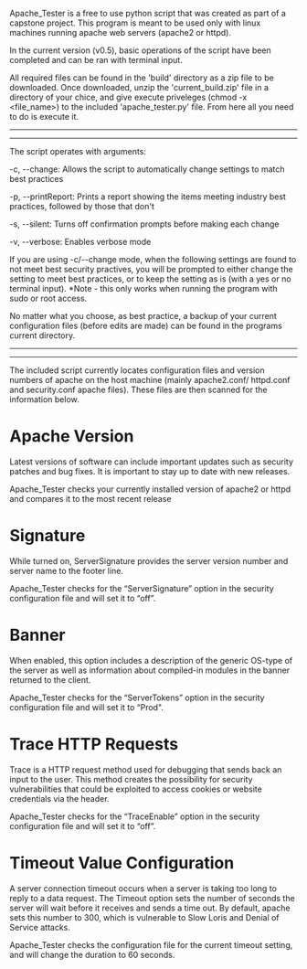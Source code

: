 Apache_Tester is a free to use python script that was created as part of a capstone project. 
This program is meant to be used only with linux machines running apache web servers (apache2 or httpd).

In the current version (v0.5), basic operations of the script have been completed and can be ran 
with terminal input.

All required files can be found in the 'build' directory as a zip file to be downloaded. 
Once downloaded, unzip the 'current_build.zip' file in a directory of your chice, and give execute 
priveleges (chmod -x <file_name>) to the included 'apache_tester.py' file. From here all you need 
to do is execute it.

---------------------------------------------------------------------------------------------------
---------------------------------------------------------------------------------------------------

The script operates with arguments:

  -c, --change: 
      Allows the script to automatically change settings to match best practices
      
  -p, --printReport: 
      Prints a report showing the items meeting industry best practices, followed by those that don't
      
  -s, --silent: 
      Turns off confirmation prompts before making each change
      
  -v, --verbose: 
      Enables verbose mode

If you are using -c/--change mode, when the following settings are found to not meet best security 
practives, you will be prompted to either change the setting to meet best practices, or to keep the 
setting as is (with a yes or no terminal input). 
*Note - this only works when running the program with sudo or root access.

No matter what you choose, as best practice, a backup of your current configuration files (before 
edits are made) can be found in the programs current directory.

---------------------------------------------------------------------------------------------------
---------------------------------------------------------------------------------------------------

The included script currently locates configuration files and version numbers of apache on the host 
machine (mainly apache2.conf/ httpd.conf and security.conf apache files). These files are then 
scanned for the information below.


  Apache Version  
====================

Latest versions of software can include important updates such as security patches and bug fixes. 
It is important to stay up to date with new releases. 

Apache_Tester checks your currently installed version of apache2 or httpd and compares it to 
the most recent release



  Signature  
===============

While turned on, ServerSignature provides the server version number and server name to the footer line. 

Apache_Tester checks for the “ServerSignature” option in the security configuration file and will 
set it to “off”.



  Banner  
============

When enabled, this option includes a description of the generic OS-type of the server as well as 
information about compiled-in modules in the banner returned to the client.

Apache_Tester checks for the “ServerTokens” option in the security configuration file and will 
set it to “Prod".



  Trace HTTP Requests  
=========================

Trace is a HTTP request method used for debugging that sends back an input to the user. This method 
creates the possibility for security vulnerabilities that could be exploited to access cookies or 
website credentials via the header.

Apache_Tester checks for the “TraceEnable” option in the security configuration file and will set it 
to “off”.



  Timeout Value Configuration  
=================================

A server connection timeout occurs when a server is taking too long to reply to a data request. 
The Timeout option sets the number of seconds the server will wait before it receives and sends a time out. 
By default, apache sets this number to 300, which is vulnerable to Slow Loris and Denial of Service attacks.

Apache_Tester checks the configuration file for the current timeout setting, and will change the duration 
to 60 seconds.
